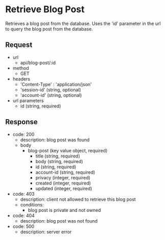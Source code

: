 # Retrieve Blog Post
Retrieves a blog post from the database. Uses the 'id' parameter in
the url to query the blog post from the database.

## Request
- url
  - api/blog-post/:id
- method
  - GET
- headers
  - 'Content-Type' : 'application/json'
  - 'session-id' (string, optional)
  - 'account-id' (string, optional)
- url parameters
  - id (string, required)

## Response
- code: 200
  - description: blog post was found
  - body
    - blog-post (key value object, required)
      - title (string, required)
      - body (string, required)
      - id (string, required)
      - account-id (string, required)
      - privacy (integer, required)
      - created (integer, required)
      - updated (integer, required)
- code: 403
  - description: client not allowed to retrieve this blog post
  - conditions:
    - blog post is private and not owned
- code: 404
  - description: blog post was not found
- code: 500
  - description: server error
